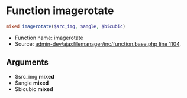 Function imagerotate
===========================





```php
mixed imagerotate($src_img, $angle, $bicubic)
```

* Function name: imagerotate
* Source: [admin-dev/ajaxfilemanager/inc/function.base.php line 1104](https://github.com/PrestaShop/PrestaShop/blob/1.5.0.9/admin-dev/ajaxfilemanager/inc/function.base.php#L1104).

Arguments
---------

* $src_img **mixed**
* $angle **mixed**
* $bicubic **mixed**

